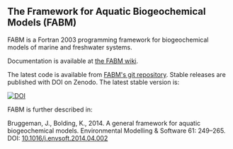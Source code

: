 ## The Framework for Aquatic Biogeochemical Models (FABM)

FABM is a Fortran 2003 programming framework for biogeochemical models of marine and freshwater systems.

Documentation is available at [the FABM wiki](http://fabm.net/wiki).

The latest code is available from [FABM's git repository](http://fabm.net/code).
Stable releases are published with DOI on Zenodo.
The latest stable version is:

[![DOI](https://zenodo.org/badge/DOI/10.5281/zenodo.3774497.svg)](https://doi.org/10.5281/zenodo.3774497)

FABM is further described in:

Bruggeman, J., Bolding, K., 2014. A general framework for aquatic biogeochemical models. Environmental Modelling & Software 61: 249–265. DOI: [10.1016/j.envsoft.2014.04.002](http://doi.org/10.1016/j.envsoft.2014.04.002)
